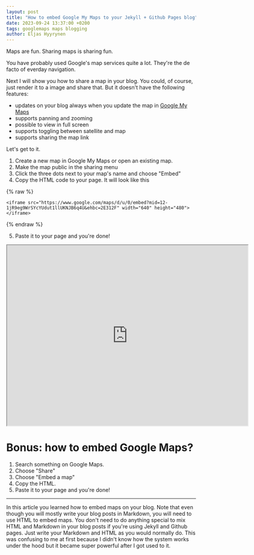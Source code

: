 ```yaml
---
layout: post
title: "How to embed Google My Maps to your Jekyll + Github Pages blog"
date: 2023-09-24 13:37:00 +0200
tags: googlemaps maps blogging
author: Eljas Hyyrynen
---
```


Maps are fun.
Sharing maps is sharing fun.

You have probably used Google's map services quite a lot.
They're the de facto of everday navigation.

Next I will show you how to share a map in your blog.
You could, of course, just render it to a image and share that.
But it doesn't have the following features:
- updates on your blog always when you update the map in [Google My Maps](https://www.google.com/maps/d/)
- supports panning and zooming
- possible to view in full screen
- supports toggling between satellite and map
- supports sharing the map link

Let's get to it.

1. Create a new map in Google My Maps or open an existing map.
2. Make the map public in the sharing menu
3. Click the three dots next to your map's name and choose "Embed"
4. Copy the HTML code to your page. It will look like this


{% raw %}
```
<iframe src="https://www.google.com/maps/d/u/0/embed?mid=12-1jR9eg9WrSYcYUdut1llUKNJB6q4U&ehbc=2E312F" width="640" height="480"></iframe>
```
{% endraw %}

5. Paste it to your page and you're done!

<iframe id="mymap" src="https://www.google.com/maps/d/u/0/embed?mid=12-1jR9eg9WrSYcYUdut1llUKNJB6q4U&ehbc=2E312F" width="640" height="480"></iframe>

# Bonus: how to embed Google Maps?

1. Search something on Google Maps.
2. Choose "Share"
3. Choose "Embed a map"
4. Copy the HTML.
5. Paste it to your page and you're done!

---

In this article you learned how to embed maps on your blog.
Note that even though you will mostly write your blog posts in Markdown, you will need to use HTML to embed maps.
You don't need to do anything special to mix HTML and Markdown in your blog posts if you're using Jekyll and Github pages.
Just write your Markdown and HTML as you would normally do.
This was confusing to me at first because I didn't know how the system works under the hood but it became super powerful after I got used to it.